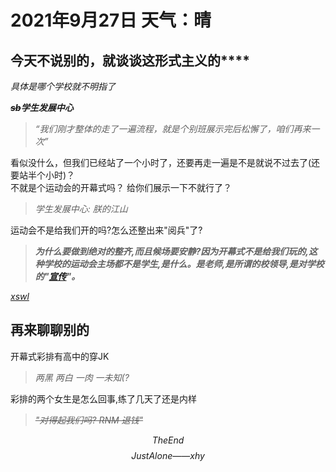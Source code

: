 # 2021年9月27日 天气：晴
## 今天不说别的，就谈谈这形式主义的****  
_具体是哪个学校就不明指了_  

___~~sb~~学生发展中心___
> _“我们刚才整体的走了一遍流程，就是个别班展示完后松懈了，咱们再来一次”_  

看似没什么，但我们已经站了一个小时了，还要再走一遍是不是就说不过去了(还要站半个小时)？  
不就是个运动会的开幕式吗？ 给你们展示一下不就行了？
> _学生发展中心:  朕的江山_  

运动会不是给我们开的吗?怎么还整出来"阅兵"了?  

> ___为什么要做到绝对的整齐,而且候场要安静?因为开幕式不是给我们玩的,这种学校的运动会主场都不是学生,是什么。是老师,是所谓的校领导,是对学校的"[宣传](https://tieba.baidu.com/p/6844158420)"。___  

_[xswl](https://www.zhihu.com/question/48898212/answer/1411603398)_  

## 再来聊聊别的

开幕式彩排有高中的穿JK  

> _两黑 两白 一肉 一未知(?_  

彩排的两个女生是怎么回事,练了几天了还是内样  

> ~~_"对得起我们吗? RNM 退钱"_~~

$$
The End
$$
$$
Just Alone——xhy
$$

